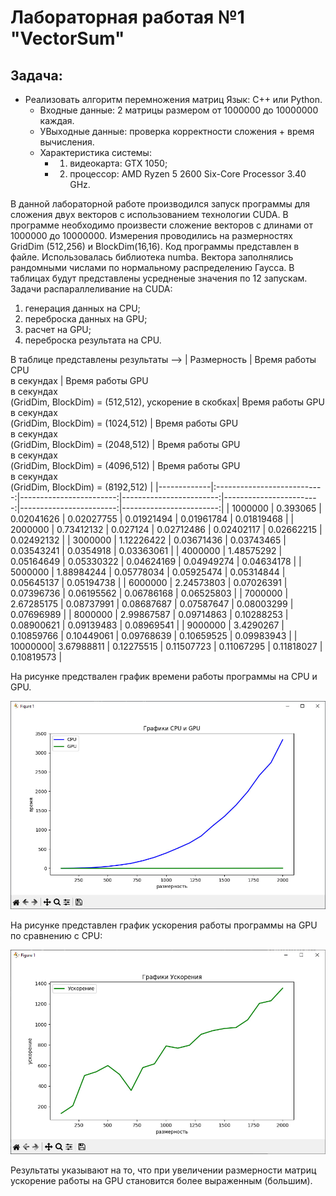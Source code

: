 # Лабораторная работая №1 "VectorSum"
## Задача: 
- Реализовать алгоритм перемножения матриц Язык: C++ или Python.<br />
    - Входные данные: 2 матрицы размером от 1000000 до 10000000 каждая.<br />
    - УВыходные данные: проверка корректности сложения + время вычисления.
    - Характеристика системы: 
        - 1. видеокарта: GTX 1050;
        - 2. процессор: AMD Ryzen 5 2600 Six-Core Processor 3.40 GHz. 

В данной лабораторной работе производился запуск программы для сложения двух векторов с использованием технологии CUDA. В программе необходимо произвести сложение векторов с длинами от 1000000 до 10000000. Измерения проводились на размерностях GridDim (512,256) и BlockDim(16,16). Код программы представлен в файле. Использовалась библиотека numba. Вектора заполнялись рандомными числами по нормальному распределению Гаусса. В таблицах будут представлены усредненые значения по 12 запускам.<br />
Задачи распараллеливание на CUDA:
1. генерация данных на CPU;
2. переброска данных на GPU;
3. расчет на GPU;
4. переброска результата на CPU.   

В таблице представлены результаты -->
| Размерность | Время работы CPU <br /> в секундах | Время работы GPU <br /> в секундах <br /> (GridDim, BlockDim) = (512,512), ускорение в скобках| Время работы GPU <br /> в секундах <br /> (GridDim, BlockDim) = (1024,512) | Время работы GPU <br /> в секундах <br /> (GridDim, BlockDim) = (2048,512) | Время работы GPU <br /> в секундах <br /> (GridDim, BlockDim) = (4096,512) | Время работы GPU <br /> в секундах <br /> (GridDim, BlockDim) = (8192,512) |
|-------------|:---------------------------:|------------------------:|------------------------:|------------------------:|------------------------:|------------------------:|
| 1000000 | 0.393065   | 0.02041626 | 0.02027755 | 0.01921494 | 0.01961784 | 0.01819468 |
| 2000000 | 0.73412132 | 0.027124   | 0.02712486 | 0.02402117 | 0.02662215 | 0.02492132 |
| 3000000 | 1.12226422 | 0.03671436 | 0.03743465 | 0.03543241 | 0.0354918  | 0.03363061 |
| 4000000 | 1.48575292 | 0.05164649 | 0.05330322 | 0.04624169 | 0.04949274 | 0.04634178 |
| 5000000 | 1.88984244 | 0.05778034 | 0.05925474 | 0.05314844 | 0.05645137 | 0.05194738 |
| 6000000 | 2.24573803 | 0.07026391 | 0.07396736 | 0.06195562 | 0.06786168 | 0.06525803 |
| 7000000 | 2.67285175 | 0.08737991 | 0.08687687 | 0.07587647 | 0.08003299 | 0.07696989 |
| 8000000 | 2.99867587 | 0.09714863 | 0.10288253 | 0.08900621 | 0.09139483 | 0.08969541 |
| 9000000 | 3.4290267  | 0.10859766 | 0.10449061 | 0.09768639 | 0.10659525 | 0.09983943 |
| 10000000| 3.67988811 | 0.12275515 | 0.11507723 | 0.11067295 | 0.11818027 | 0.10819573 |



На рисунке предствален график времени работы программы на CPU и GPU. 

![График](https://github.com/BandooSs/my_HPC-Samara/blob/main/LR_1/Время_CPU_GPU.jpg)

На рисунке представлен график ускорения работы программы на GPU по сравнению с CPU:

![График](https://github.com/BandooSs/my_HPC-Samara/blob/main/LR_1/Ускорение.jpg)

Результаты указывают на то, что при увеличении размерности матриц ускорение работы на GPU становится более выраженным (большим).  

